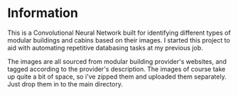 # Information

This is a Convolutional Neural Network built for identifying different types of modular buildings and cabins based on their images.
I started this project to aid with automating repetitive databasing tasks at my previous job.

The images are all sourced from modular building provider's websites, and tagged according to the provider's description.
The images of course take up quite a bit of space, so i've zipped them and uploaded them separately. Just drop them in to the main directory.